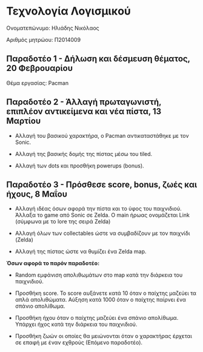 # Τεχνολογία Λογισμικού 

Ονοματεπώνυμο: Ηλιάδης Νικόλαος

Αριθμός μητρώου: Π2014009

## Παραδοτέο 1 - Δήλωση και δέσμευση θέματος, 20 Φεβρουαρίου

Θέμα εργασίας: Pacman

## Παραδοτέο 2 - Άλλαγή πρωταγωνιστή, επιπλέον αντικείμενα και νέα πίστα, 13 Μαρτίου

- Αλλαγή του βασικού χαρακτήρα, ο Pacman αντικαταστάθηκε με τον Sonic.

- Αλλαγή της βασικής δομής της πίστας μέσω του tiled.

- Αλλαγή των dots και προσθήκη powerups (bonus).

## Παραδοτέο 3 - Πρόσθεσε score, bonus, ζωές και ήχους, 8 Μαΐου

- Αλλαγή ιδέας όσων αφορά την πίστα και το ύφος του παιχνιδιού. Άλλαξα το game από Sonic σε Zelda. Ο main ήρωας ονομάζεται Link (σύμφωνα με το lore της σειρά Zelda)

- Αλλαγή όλων των collectables ώστε να συμβαδίζουν με τον παιχνίδι (Zelda)

- Αλλαγή της πίστας ώστε να θυμίζει ένα Zelda map.

**Όσων αφορά το παρόν παραδοτέο:**

- Random εμφάνιση απολιθωμάτων στο map κατά την διάρκεια του παιχνιδιού.

- Προσθήκη score. Το score αυξάνετε κατά 10 όταν ο παίχτης μαζεύει τα απλά απολιθώματα. Αύξηση κατά 1000 όταν ο παίχτης παίρνει ένα σπάνιο απολίθωμα.

- Προσθήκη ήχου όταν ο παίχτης μαζεύει ένα σπάνιο απολίθωμα. Υπάρχει ήχος κατά την διάρκεια του παιχνιδιού.

- Προσθήκη ζωών οι οποίες θα μειώνονται όταν ο χαρακτήρας έρχεται σε επαφή με έναν εχθρούς (Επόμενο παραδοτέο).
